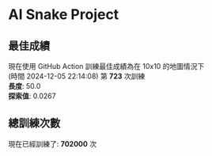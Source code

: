 
# AI Snake Project

## **最佳成績**




















現在使用 GitHub Action 訓練最佳成績為在 10x10 的地圖情況下  
(時間 2024-12-05 22:14:08) 第 **723** 次訓練  
**長度**: 50.0  
**探索值**: 0.0267









































## 總訓練次數
現在已經訓練了: **702000** 次
